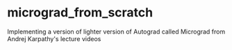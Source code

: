 # micrograd_from_scratch
Implementing a version of lighter version of Autograd called Micrograd from Andrej Karpathy's lecture videos
